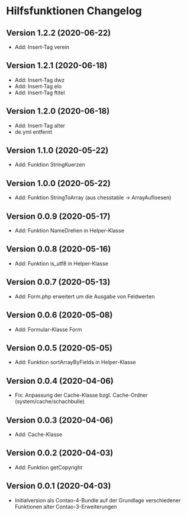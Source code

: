 # Hilfsfunktionen Changelog

## Version 1.2.2 (2020-06-22)

* Add: Insert-Tag verein

## Version 1.2.1 (2020-06-18)

* Add: Insert-Tag dwz
* Add: Insert-Tag elo
* Add: Insert-Tag ftitel

## Version 1.2.0 (2020-06-18)

* Add: Insert-Tag alter
* de.yml entfernt

## Version 1.1.0 (2020-05-22)

* Add: Funktion StringKuerzen

## Version 1.0.0 (2020-05-22)

* Add: Funktion StringToArray (aus chesstable -> ArrayAufloesen)

## Version 0.0.9 (2020-05-17)

* Add: Funktion NameDrehen in Helper-Klasse

## Version 0.0.8 (2020-05-16)

* Add: Funktion is_utf8 in Helper-Klasse

## Version 0.0.7 (2020-05-13)

* Add: Form.php erweitert um die Ausgabe von Feldwerten

## Version 0.0.6 (2020-05-08)

* Add: Formular-Klasse Form

## Version 0.0.5 (2020-05-05)

* Add: Funktion sortArrayByFields in Helper-Klasse

## Version 0.0.4 (2020-04-06)

* Fix: Anpassung der Cache-Klasse bzgl. Cache-Ordner (system/cache/schachbulle)

## Version 0.0.3 (2020-04-06)

* Add: Cache-Klasse

## Version 0.0.2 (2020-04-03)

* Add: Funktion getCopyright

## Version 0.0.1 (2020-04-03)

* Initialversion als Contao-4-Bundle auf der Grundlage verschiedener Funktionen alter Contao-3-Erweiterungen
